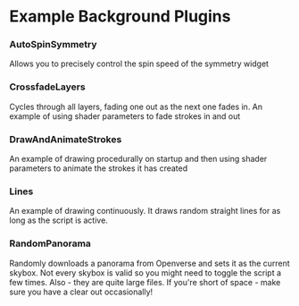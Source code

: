 # Example Background Plugins

### AutoSpinSymmetry

Allows you to precisely control the spin speed of the symmetry widget

### CrossfadeLayers

Cycles through all layers, fading one out as the next one fades in. An example of using shader parameters to fade strokes in and out

### DrawAndAnimateStrokes

An example of drawing procedurally on startup and then using shader parameters to animate the strokes it has created

### Lines

An example of drawing continuously. It draws random straight lines for as long as the script is active.

### RandomPanorama

Randomly downloads a panorama from Openverse and sets it as the current skybox. Not every skybox is valid so you might need to toggle the script a few times. Also - they are quite large files. If you're short of space - make sure you have a clear out occasionally!




